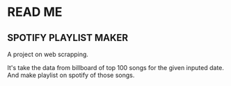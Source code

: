 # READ ME

## SPOTIFY PLAYLIST MAKER

A project on web scrapping. 

It's take the data from billboard of top 100 songs for the given inputed date. And make playlist on spotify of those songs.
